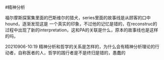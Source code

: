 #精神分析 

福尔摩斯探案集里面的巴斯维尔的猎犬，series里面的故事线是从顾客的口中hound，逐渐发现这是 一个真实的印象，不过他的记忆是错的，在reconstruc的过程中出现了新的interpretation，这和PA的关联是什么，原本的故事线也是这样的吗，

20210906-10:19
精神分析和哲学的关系是怎样的，为什么会有精神分析理论的行动者，自称医者的人，哲学的践行者是不是终归是错的，愚蠢的